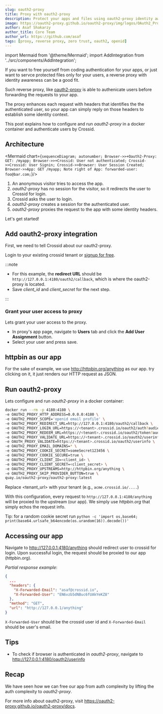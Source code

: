 ```yaml
---
slug: oauth2-proxy
title: Proxy with oauth2-proxy
description: Protect your apps and files using oauth2-proxy identity awareness proxy.
image: https://oauth2-proxy.github.io/oauth2-proxy/img/logos/OAuth2_Proxy_icon.svg
author: Asaf Shakarzy
author_title: Core Team
author_url: https://github.com/asaf
tags: [proxy, reverse proxy, zero trust, oauth2, openid]
---
```


import Mermaid from '@theme/Mermaid';
import AddIntegration from '../src/components/AddIntegration';

If you want to free yourself from coding authentication for your apps, or just want to servce protected files only for your users, a reverse proxy with identity awareness can be a good fit.

Such reverse proxy, like [oauth2-proxy](https://github.com/oauth2-proxy/oauth2-proxy) is able to authenicate users before forwarding the requests to your app.

The proxy enhances each request with headers that identifies the the authenticated user, so your app can simply reply on those headers to establish some identity context.

This post explains how to configure and run _oauth2-proxy_ in a docker container and authenticate users by Crossid.

## Architecture

<Mermaid chart={`sequenceDiagram; autonumber; Browser->>+Oauth2-Proxy: GET: /myapp; Browser->>+Crossid: User not authenticated; Crossid->>Crossid: User Signin; Crossid->>Browser: User Session Created; Browser->>App: GET /myapp; Note right of App: forwarded-user: foo@bar.com;`}/>

1. An anonymous visitor tries to access the app.
2. _oauth2-proxy_ has no session for the visitor, so it redirects the user to Crossid for login.
3. Crossid asks the user to login.
4. _oauth2-proxy_ creates a session for the authenticated user.
5. _oauth2-proxy_ proxies the request to the app with some identity headers.

Let's get started!

## Add oauth2-proxy integration

First, we need to tell Crossid about our oauth2-proxy.

Login to your existing crossid tenant or [signup for free](https://crossid.io/signup).

<AddIntegration name="oauth2-proxy"/>

:::note

- For this example, the **redirect URL** should be `http://127.0.0.1:4180/oauth2/callback`, which is where the oauth2-proxy is located.
- Save _client_id_ and _client_secret_ for the next step.

:::

### Grant your user access to proxy

Lets grant your user access to the proxy.

- In proxy's app page, navigate to **Users** tab and click the **Add User Assignment** button.
- Select your user and press save.

## httpbin as our app

For the sake of example, we use http://httpbin.org/anything as our app. try clicking on it, it just renders our HTTP request as JSON.

## Run oauth2-proxy

Lets configure and run _oauth2-proxy_ in a docker container:

```bash {5-8,12-13}
docker run --rm -p 4180:4180 \
-e OAUTH2_PROXY_HTTP_ADDRESS=0.0.0.0:4180 \
-e OAUTH2_PROXY_SCOPE='openid email profile' \
-e OAUTH2_PROXY_REDIRECT_URL=http://127.0.0.1:4180/oauth2/callback \
-e OAUTH2_PROXY_LOGIN_URL=https://<tenant>.crossid.io/oauth2/auth?audience=oauth2proxy \
-e OAUTH2_PROXY_REDEEM_URL=https://<tenant>.crossid.io/oauth2/token?audience=oauth2proxy \
-e OAUTH2_PROXY_VALIDATE_URL=https://<tenant>.crossid.io/oauth2/userinfo \
-e OAUTH_PROXY_VALIDATE=https://<tenant>.crossid.io/oauth2/userinfo \
-e OAUTH2_PROXY_EMAIL_DOMAINS=* \
-e OAUTH2_PROXY_COOKIE_SECRET=someSecret123456 \
-e OAUTH2_PROXY_COOKIE_SECURE=true \
-e OAUTH2_PROXY_CLIENT_ID=<client_id> \
-e OAUTH2_PROXY_CLIENT_SECRET=<client_secret> \
-e OAUTH2_PROXY_UPSTREAMS=http://httpbin.org/anything \
-e OAUTH2_PROXY_SKIP_PROVIDER_BUTTON=true \
quay.io/oauth2-proxy/oauth2-proxy:latest
```

Replace <tenant_url> with your tenant (e.g., `acme.crossid.io/....`)

With this configuration, every request to `http://127.0.0.1:4180/anything` will be proxied to the upstream (our app).
We simply use _httpbin.org_ that simply echos the request info.

Tip: for a random cookie secret run `python -c 'import os,base64; print(base64.urlsafe_b64encode(os.urandom(16)).decode())'`

## Accessing our app

Navigate to http://127.0.0.1:4180/anything should redirect user to crossid for login.
Upon successful login, the request should be proxied to our app (httpbin.org).

_Partial response example_:

```json
{
  ...
  "headers": {
    "X-Forwarded-Email": "asaf@crossid.io",
    "X-Forwarded-User": "EN6vzb5dNBuc6fUAkYeKZ8"
  },
  "method": "GET",
  "url": "http://127.0.0.1/anything"
}
```

`X-Forwarded-User` should be the crossid user id and `X-Forwarded-Email` should be user's email.

## Tips

- To check if browser is authenticated in _oauth2-proxy_, navigate to http://127.0.0.1:4180/oauth2/userinfo

## Recap

We have seen how we can free our app from auth complexity by lifting the auth complexity to _oauth2-proxy_.

For more info about oauth2-proxy, visit https://oauth2-proxy.github.io/oauth2-proxy/docs.
